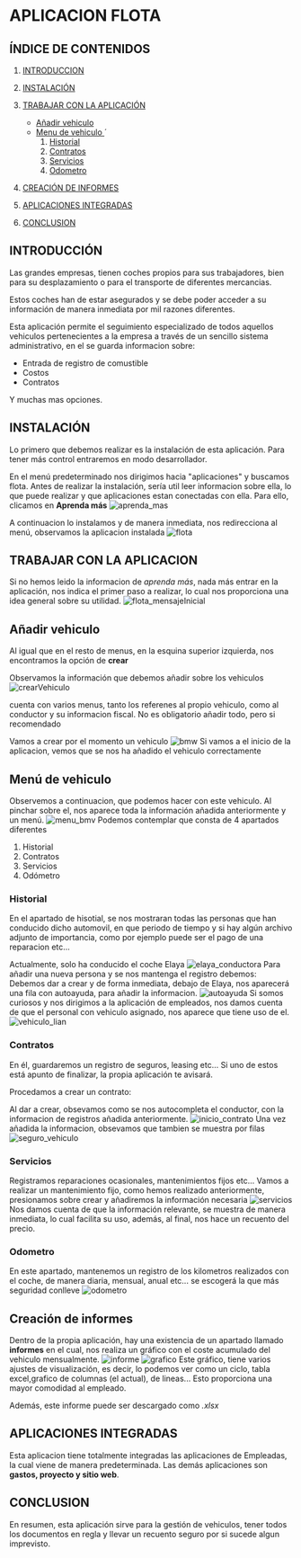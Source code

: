 # APLICACION FLOTA


## **ÍNDICE DE CONTENIDOS**
1. [INTRODUCCION](#introducción)
2. [INSTALACIÓN](#instalación)
3. [TRABAJAR CON LA APLICACIÓN](#trabajar-con-la-aplicación)
   
   - [Añadir vehiculo ](#añadir-vehiculo)
   - [Menu de vehiculo ](#menú-de-vehiculo)´
      1. [Historial](#historial)
      2. [Contratos](#contratos)
      3. [Servicios](#servicios)
      4. [Odometro](#odometro)
  
4. [CREACIÓN DE INFORMES](#creación-de-informes)
5. [APLICACIONES INTEGRADAS](#aplicaciones-integradas)
5. [CONCLUSION](#conclusión)


## **INTRODUCCIÓN**

Las grandes empresas, tienen coches propios para sus trabajadores, bien para su desplazamiento o para el transporte de diferentes mercancias. 

Estos coches han de estar asegurados y se debe poder acceder a su información de manera inmediata por mil razones diferentes.

Esta aplicación permite el seguimiento especializado de todos aquellos vehiculos pertenecientes a la empresa a través de un sencillo sistema administrativo, en el se guarda informacion sobre:

 - Entrada de registro de comustible
 - Costos
 - Contratos
 
 Y muchas mas opciones.

## **INSTALACIÓN**
Lo primero que debemos realizar es la instalación de esta aplicación. Para tener más control entraremos en modo desarrollador.

En el menú predeterminado nos dirigimos hacia "aplicaciones" y buscamos flota. Antes de realizar la instalación, sería util leer informacion sobre ella, lo que puede realizar y que aplicaciones estan conectadas con ella. 
Para ello, clicamos en **Aprenda más**
![aprenda_mas]

 A continuacion lo instalamos y de manera inmediata, nos redirecciona al menú, observamos la aplicacion instalada 
![flota]

## **TRABAJAR CON LA APLICACION**
Si no hemos leido la informacion de *aprenda más*, nada más entrar en la aplicación, nos indica el primer paso a realizar, lo cual nos proporciona una idea general sobre su utilidad.
![flota_mensajeInicial]

## Añadir vehiculo
Al igual que en el resto de menus, en la esquina superior izquierda, nos encontramos la opción de **crear**

Observamos la información que debemos añadir sobre los vehiculos
![crearVehiculo]

cuenta con varios menus, tanto los referenes al propio vehiculo, como al conductor y su informacion fiscal. No es obligatorio añadir todo, pero si recomendado

Vamos a crear por el momento un vehiculo 
![bmw]
 Si vamos a el inicio de la aplicacion, vemos que se nos ha añadido el vehiculo correctamente

## Menú de vehiculo
Observemos a continuacion, que podemos hacer con este vehiculo. Al pinchar sobre el, nos aparece toda la información añadida anteriormente y un menú.
![menu_bmv]
Podemos contemplar que consta de 4 apartados diferentes
1. Historial
2. Contratos
3. Servicios
4. Odómetro

### **Historial**
En el apartado de hisotial, se nos mostraran todas las personas que han conducido dicho automovil, en que periodo de tiempo y si hay algún archivo adjunto de importancia, como por ejemplo puede ser el pago de una reparacion etc...

Actualmente, solo ha conducido el coche Elaya
![elaya_conductora]
Para añadir una nueva persona y se nos mantenga el registro debemos:
Debemos dar a crear y de forma inmediata, debajo de Elaya, nos aparecerá una fila con autoayuda, para añadir la informacion.
![autoayuda]
Si somos curiosos y nos dirigimos a la aplicación de empleados, nos damos cuenta de que el personal con vehiculo asignado, nos aparece que tiene uso de el.
![vehiculo_lian]

### **Contratos**
En él, guardaremos un registro de seguros, leasing etc... Si uno de estos está apunto de finalizar, la propia aplicación te avisará.

Procedamos a crear un contrato:

Al dar a crear, obsevamos como se nos autocompleta el conductor, con la informacion de registros añadida anteriormente.
![inicio_contrato]
Una vez añadida la informacion, obsevamos que tambien se muestra por filas
![seguro_vehiculo]

### **Servicios**
Registramos reparaciones ocasionales, mantenimientos fijos etc...
Vamos a realizar un mantenimiento fijo, como hemos realizado anteriormente, presionamos sobre crear y añadiremos la información necesaria
![servicios]
Nos damos cuenta de que la información relevante, se muestra de manera inmediata, lo cual facilita su uso, además, al final, nos hace un recuento del precio. 


### **Odometro**
En este apartado, mantenemos un registro de los kilometros realizados con el coche, de manera diaria, mensual, anual etc... se escogerá la que más seguridad conlleve
![odometro]

## **Creación de informes**
Dentro de la propia aplicación, hay una existencia de un apartado llamado **informes** en el cual, nos realiza un gráfico con el coste acumulado del vehiculo mensualmente.
![informe]
![grafico]
Este gráfico, tiene varios ajustes de visualización, es decir, lo podemos ver como un ciclo, tabla excel,grafico de columnas (el actual), de lineas... Esto proporciona una mayor comodidad al empleado. 

Además, este informe puede ser descargado como *.xlsx*

## **APLICACIONES INTEGRADAS**
Esta aplicacion tiene totalmente integradas las aplicaciones de Empleadas, la cual viene de manera predeterminada. Las demás aplicaciones son **gastos, proyecto y sitio web**.

## **CONCLUSION**
En resumen, esta aplicación sirve para la gestión de vehiculos, tener todos los documentos en regla y llevar un recuento seguro por si sucede algun imprevisto.


[flota]: imagenes_aplicacion/flota.jpg "Opcion flora"
[flota_mensajeInicial]: imagenes_aplicacion/flota_mensajeInicial.jpg "Mensaje inicial: Agregar vehiculo"
[aprenda_mas]: imagenes_aplicacion/aprendaMas_Flota.jpg
[crearVehiculo]: imagenes_aplicacion/crearVehiculo.jpg
[bmw]: imagenes_aplicacion/vehiculoBMW.jpg
[menu_bmv]: imagenes_aplicacion/menu_bmv.jpg
[elaya_conductora]: imagenes_aplicacion/elaya_conductora.jpg
[autoayuda]: imagenes_aplicacion/autoayuda_nuevo.jpg
[vehiculo_lian]:imagenes_aplicacion/vehiculo_lian.jpg
[inicio_contrato]:imagenes_aplicacion/inicio_contrato.jpg
[seguro_vehiculo]:imagenes_aplicacion/Seguro%20vehiculo.jpg
[servicios]:imagenes_aplicacion/servicios.jpg
[informe]:imagenes_aplicacion/informe.jpg
[grafico]:imagenes_aplicacion/grafico.jpg
[odometro]:imagenes_aplicacion/odometro.jpg